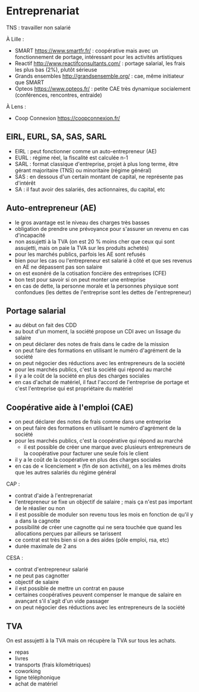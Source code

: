 # Entreprenariat

TNS : travailler non salarié

À Lille :

- SMART https://www.smartfr.fr/ : coopérative mais avec un fonctionnement de portage, intéressant pour les activités artistiques
- Reactif http://www.reactifconsultants.com/ : portage salarial, les frais les plus bas (2%), plutôt sérieuse
- Grands ensembles http://grandsensemble.org/ : cae, même initiateur que SMART
- Opteos https://www.opteos.fr/ : petite CAE très dynamique socialement (conférences, rencontres, entraide)

À Lens :

- Coop Connexion https://coopconnexion.fr/

## EIRL, EURL, SA, SAS, SARL

- EIRL : peut fonctionner comme un auto-entrepreneur (AE)
- EURL : régime réel, la fiscalité est calculée n-1
- SARL : format classique d'entreprise, projet à plus long terme, être gérant majoritaire (TNS) ou minoritaire (régime général)
- SAS : en dessous d'un certain montant de capital, ne représente pas d'intérêt
- SA : il faut avoir des salariés, des actionnaires, du capital, etc

## Auto-entrepreneur (AE)

- le gros avantage est le niveau des charges très basses
- obligation de prendre une prévoyance pour s'assurer un revenu en cas d'incapacité
- non assujetti à la TVA (on est 20 % moins cher que ceux qui sont assujetti, mais on paie la TVA sur les produits achetés)
- pour les marchés publics, parfois les AE sont refusés
- bien pour les cas ou l'entrepreneur est salarié à côté et que ses revenus en AE ne dépassent pas son salaire
- on est exonéré de la cotisation foncière des entreprises (CFE)
- bon test pour savoir si on peut monter une entreprise
- en cas de dette, la personne morale et la personnes physique sont confondues (les dettes de l'entreprise sont les dettes de l'entrepreneur)

## Portage salarial

- au début on fait des CDD
- au bout d'un moment, la société propose un CDI avec un lissage du salaire
- on peut déclarer des notes de frais dans le cadre de la mission
- on peut faire des formations en utilisant le numéro d'agrément de la société
- on peut négocier des réductions avec les entrepreneurs de la société
- pour les marchés publics, c'est la société qui répond au marché
- il y a le coût de la société en plus des charges sociales
- en cas d'achat de matériel, il faut l'accord de l'entreprise de portage et c'est l'entreprise qui est propriétaire du matériel

## Coopérative aide à l'emploi (CAE)

- on peut déclarer des notes de frais comme dans une entreprise
- on peut faire des formations en utilisant le numéro d'agrément de la société
- pour les marchés publics, c'est la coopérative qui répond au marché
  - il est possible de créer une marque avec plusieurs entrepreneurs de la coopérative pour facturer une seule fois le client
- il y a le coût de la coopérative en plus des charges sociales
- en cas de « licenciement » (fin de son activité), on a les mêmes droits que les autres salariés du régime général

CAP :

- contrat d'aide à l'entreprenariat
- l'entrepreneur se fixe un objectif de salaire ; mais ça n'est pas important de le réaslier ou non
- il est possible de moduler son revenu tous les mois en fonction de qu'il y a dans la cagnotte
- possibilité de créer une cagnotte qui ne sera touchée que quand les allocations perçues par ailleurs se tarissent
- ce contrat est très bien si on a des aides (pôle emploi, rsa, etc)
- durée maximale de 2 ans

CESA :

- contrat d'entrepreneur salarié
- ne peut pas cagnotter
- objectif de salaire
- il est possible de mettre un contrat en pause
- certaines coopératives peuvent compenser le manque de salaire en avançant s'il s'agit d'un vide passager
- on peut négocier des réductions avec les entrepreneurs de la société

## TVA

On est assujetti à la TVA mais on récupère la TVA sur tous les achats.

- repas
- livres
- transports (frais kilométriques)
- coworking
- ligne téléphonique
- achat de matériel

